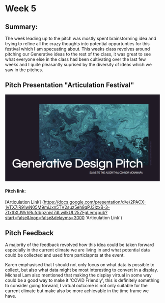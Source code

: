 # Week 5

## Summary:
The week leading up to the pitch was mostly spent brainstorming idea and trying to refine all the crazy thoughts into potential oppurtunties for this festival which I am specuating about. This weeks class revolves around pitching our Generative ideas to the rest of the class, it was great to see what everyone else in the class had been cultivating over the last few weeks and I quite pleasantly suprised by the diversity of ideas which we saw in the pitches. 

## Pitch Presentation "Articulation Festival"

![](PitchTitlePage.png)

#### Pitch link:
[Articulation Link] (https://docs.google.com/presentation/d/e/2PACX-1vTX7iR91wN05M9mjJxn5TV2suz5eh8qPJ3lzxB-3-ZtxtbXJWrhRufdbpznjyl7dLwiIkUL25ZFgLem/pub?start=false&loop=false&delayms=3000 'Articulation Link')

## Pitch Feedback 

A majority of the feedback revolved how this idea could be taken forward especially in the current climate we are living in and what potential data could be collected and used from particiapnts at the event. 

Karen emphasised that I should not only focus on what data is possible to collect, but also what data might be most interesting to convert in a display. Michael Lam also mentioned that making the display virtual in some way could be a good way to make it 'COVID Friendly', this is definitely something to consider going forward, I virtual outcome is not only suitable for the current climate but make also be more achievable in the time frame we have.




